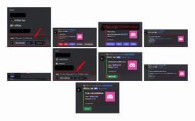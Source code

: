 <div id="header" align="center">
  <img src="https://github.com/DenielDevv/discord-bot-mini-codes/blob/main/ModeratePanel/img/1.png" width="100"/>

  <img src="https://github.com/DenielDevv/discord-bot-mini-codes/blob/main/ModeratePanel/img/2.png" width="100"/>

  <img src="https://github.com/DenielDevv/discord-bot-mini-codes/blob/main/ModeratePanel/img/3.png" width="100"/>

  <img src="https://github.com/DenielDevv/discord-bot-mini-codes/blob/main/ModeratePanel/img/4.png" width="100"/>

  <img src="https://github.com/DenielDevv/discord-bot-mini-codes/blob/main/ModeratePanel/img/5.png" width="100"/>

  <img src="https://github.com/DenielDevv/discord-bot-mini-codes/blob/main/ModeratePanel/img/6.png" width="100"/>

  <img src="https://github.com/DenielDevv/discord-bot-mini-codes/blob/main/ModeratePanel/img/7.png" width="100"/>

  <img src="https://github.com/DenielDevv/discord-bot-mini-codes/blob/main/ModeratePanel/img/8.png" width="100"/>

  <img src="https://github.com/DenielDevv/discord-bot-mini-codes/blob/main/ModeratePanel/img/9.png" width="100"/>
</div>
